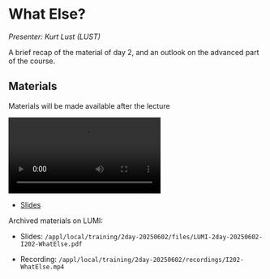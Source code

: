 # What Else?

*Presenter: Kurt Lust (LUST)*

A brief recap of the material of day 2, and an outlook on the advanced part of the course.

## Materials

Materials will be made available after the lecture

<video src="https://462000265.lumidata.eu/2day-20250602/recordings/I202-WhatElse.mp4" controls="controls"></video>

<!--
-   A video recording will follow.
-->

-   [Slides](https://462000265.lumidata.eu/2day-20250602/files/LUMI-2day-20250602-I202-WhatElse.pdf)

Archived materials on LUMI:

-   Slides: `/appl/local/training/2day-20250602/files/LUMI-2day-20250602-I202-WhatElse.pdf`

-   Recording: `/appl/local/training/2day-20250602/recordings/I202-WhatElse.mp4`

